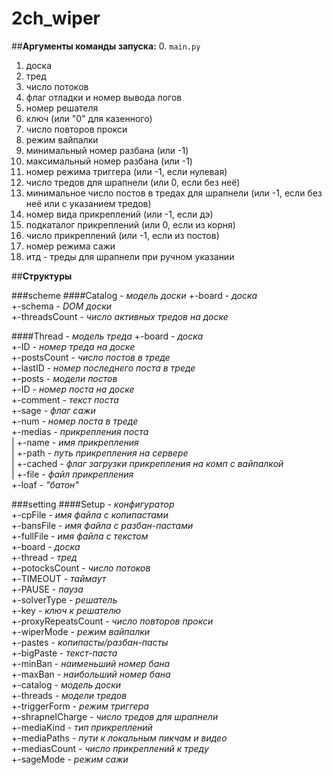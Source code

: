 # **2ch_wiper**

##**Аргументы команды запуска:**
0. `main.py`
1. доска
2. тред
3. число потоков
4. флаг отладки и номер вывода логов
5. номер решателя
6. ключ (или "0" для казенного)
7. число повторов прокси
8. режим вайпалки
9. минимальный номер разбана (или -1)
10. максимальный номер разбана (или -1)
11. номер режима триггера (или -1, если нулевая)
12. число тредов для шрапнели (или 0, если без неё)
13. минимальное число постов в тредах для шрапнели (или -1, если без неё или с указанием тредов)
14. номер вида прикреплений (или -1, если дэ)
15. подкаталог прикреплений (или 0, если из корня)
16. число прикреплений (или -1, если из постов)
17. номер режима сажи
18. итд - треды для шрапнели при ручном указании


##**Структуры**

###scheme
####Catalog - *модель доски*
+-board - *доска*  
+-schema - *DOM доски*  
+-threadsCount - *число активных тредов на доске*  
  
####Thread - *модель треда*
+-board - *доска*  
+-ID - *номер треда на доске*  
+-postsCount - *число постов в треде*  
+-lastID - *номер последнего поста в треде*  
+-posts - *модели постов*  
  +-ID - *номер поста на доске*  
  +-comment - *текст поста*  
  +-sage - *флаг сажи*  
  +-num - *номер поста в треде*  
  +-medias - *прикрепления поста*  
  | +-name - *имя прикрепления*  
  | +-path - *путь прикрепления на сервере*  
  | +-cached - *флаг загрузки прикрепления на комп с вайпалкой*  
  | +-file - *файл прикрепления*  
  +-loaf - *"батон"*  

###setting
####Setup - *конфигуратор*  
+-cpFile - *имя файла с копипастами*  
+-bansFile - *имя файла с разбан-пастами*  
+-fullFile - *имя файла с текстом*  
+-board - *доска*  
+-thread - *тред*  
+-potocksCount - *число потоков*  
+-TIMEOUT - *таймаут*  
+-PAUSE - *пауза*  
+-solverType - *решатель*  
+-key - *ключ к решателю*  
+-proxyRepeatsCount - *число повторов прокси*  
+-wiperMode - *режим вайпалки*  
+-pastes - *копипасты/разбан-пасты*  
+-bigPaste - *текст-паста*  
+-minBan - *наименьший номер бана*  
+-maxBan - *наибольший номер бана*  
+-catalog - *модель доски*  
+-threads - *модели тредов*  
+-triggerForm - *режим триггера*  
+-shrapnelCharge - *число тредов для шрапнели*  
+-mediaKind - *тип прикреплений*  
+-mediaPaths - *пути к локальным пикчам и видео*  
+-mediasCount - *число прикреплений к треду*  
+-sageMode - *режим сажи*  
